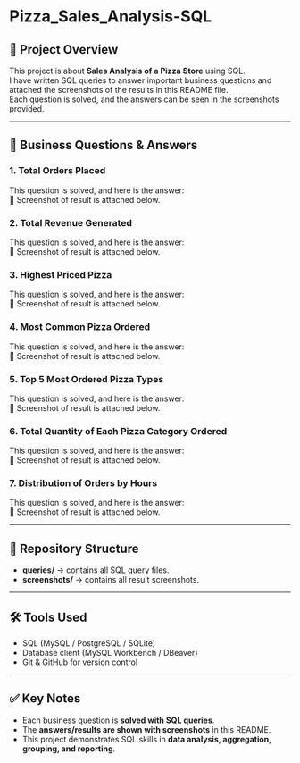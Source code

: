 # Pizza_Sales_Analysis-SQL

## 📖 Project Overview
This project is about **Sales Analysis of a Pizza Store** using SQL.  
I have written SQL queries to answer important business questions and attached the screenshots of the results in this README file.  
Each question is solved, and the answers can be seen in the screenshots provided.  

---

## 🔎 Business Questions & Answers

### 1. Total Orders Placed  
This question is solved, and here is the answer:  
📸 Screenshot of result is attached below.  

### 2. Total Revenue Generated  
This question is solved, and here is the answer:  
📸 Screenshot of result is attached below.  

### 3. Highest Priced Pizza  
This question is solved, and here is the answer:  
📸 Screenshot of result is attached below.  

### 4. Most Common Pizza Ordered  
This question is solved, and here is the answer:  
📸 Screenshot of result is attached below.  

### 5. Top 5 Most Ordered Pizza Types  
This question is solved, and here is the answer:  
📸 Screenshot of result is attached below.  

### 6. Total Quantity of Each Pizza Category Ordered  
This question is solved, and here is the answer:  
📸 Screenshot of result is attached below.  

### 7. Distribution of Orders by Hours  
This question is solved, and here is the answer:  
📸 Screenshot of result is attached below.  

---

## 📂 Repository Structure
- **queries/** → contains all SQL query files.  
- **screenshots/** → contains all result screenshots.  

---

## 🛠️ Tools Used
- SQL (MySQL / PostgreSQL / SQLite)  
- Database client (MySQL Workbench / DBeaver)  
- Git & GitHub for version control  

---

## ✅ Key Notes
- Each business question is **solved with SQL queries**.  
- The **answers/results are shown with screenshots** in this README.  
- This project demonstrates SQL skills in **data analysis, aggregation, grouping, and reporting**. 
